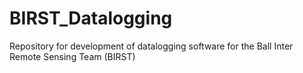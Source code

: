 # BIRST_Datalogging
Repository for development of datalogging software for the Ball Inter Remote Sensing Team (BIRST)
